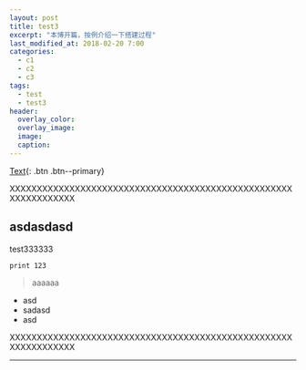 ```yaml
---
layout: post
title: test3
excerpt: "本博开篇，按例介绍一下搭建过程"
last_modified_at: 2018-02-20 7:00
categories:
  - c1
  - c2
  - c3
tags:
  - test
  - test3
header:
  overlay_color:
  overlay_image: 
  image: 
  caption: 
---
```



[Text](#link){: .btn .btn--primary}

XXXXXXXXXXXXXXXXXXXXXXXXXXXXXXXXXXXXXXXXXXXXXXXXXXXXXXXXXXXXXXXX

## asdasdasd

test333333

```
print 123
```

> aaaaaa

* asd
* sadasd
* asd

[](http://)


XXXXXXXXXXXXXXXXXXXXXXXXXXXXXXXXXXXXXXXXXXXXXXXXXXXXXXXXXXXXXXXX


---




